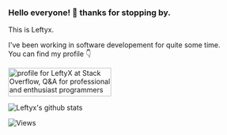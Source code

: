 ### Hello everyone! :punch: thanks for stopping by.

This is Leftyx.

I've been working in software developement for quite some time.  
You can find my profile :point_down: 

<a href="[https://stackoverflow.com/users/story/219406](https://stackoverflow.com/users/219406/leftyx)"><img src="https://stackoverflow.com/users/flair/219406.png" width="208" height="58" alt="profile for LeftyX at Stack Overflow, Q&amp;A for professional and enthusiast programmers" title="profile for LeftyX at Stack Overflow, Q&amp;A for professional and enthusiast programmers"></a>

<!--
**Leftyx/Leftyx** is a ✨ _special_ ✨ repository because its `README.md` (this file) appears on your GitHub profile.

Here are some ideas to get you started:

- 🔭 I’m currently working on ...
- 🌱 I’m currently learning ...
- 👯 I’m looking to collaborate on ...
- 🤔 I’m looking for help with ...
- 💬 Ask me about ...
- 📫 How to reach me: ...
- 😄 Pronouns: ...
- ⚡ Fun fact: ...
-->

![Leftyx's github stats](https://github-readme-stats.vercel.app/api?username=Leftyx&show_icons=true&theme=default&include_all_commits=true)

![Views](https://komarev.com/ghpvc/?username=Leftyx)
